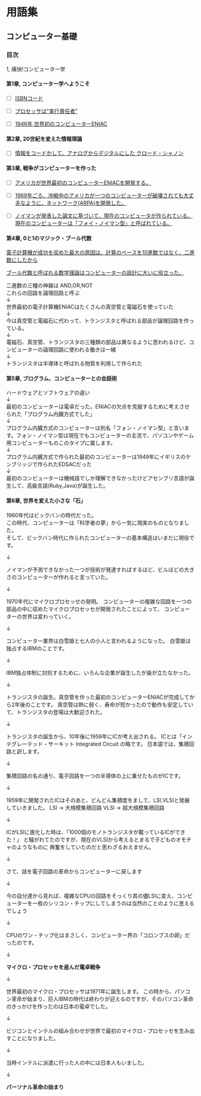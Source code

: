 # 用語集 

## コンピューター基礎

### 目次

1, 痛快!コンピューター学


#### 第1章, コンピューター学へようこそ

- [ ] <a href="https://ja.wikipedia.org/wiki/ISBN">ISBNコード</a>
- [ ] <a href="https://www.tel.co.jp/museum/exhibition/principle/microprocessor.html">プロセッサは"実行責任者"</a>
- [ ] <a href="https://ja.wikipedia.org/wiki/ENIAC">1946年,世界初のコンピューターENIAC</a>



#### 第2章, 20世紀を変えた情報理論

- [ ] <a href="https://ja.wikipedia.org/wiki/%E3%82%AF%E3%83%AD%E3%83%BC%E3%83%89%E3%83%BB%E3%82%B7%E3%83%A3%E3%83%8E%E3%83%B3">情報をコードかして、アナログからデジタルにした クロード・シャノン</a>





#### 第3章, 戦争がコンピューターを作った

- [ ] <a href="http://www.infonet.co.jp/ueyama/ip/history/firstcomputer.html">アメリカが世界最初のコンピューターENIACを開発する。</a>
- [ ] <a href="https://ja.wikipedia.org/wiki/%E3%82%A4%E3%83%B3%E3%82%BF%E3%83%BC%E3%83%8D%E3%83%83%E3%83%88%E3%81%AE%E6%AD%B4%E5%8F%B2">1969年ごろ、冷戦中のアメリカが一つのコンピューターが破壊されても大丈夫なように、ネットワーク(ARPA)を開発した。</a>
- [ ] <a href="https://ja.wikipedia.org/wiki/%E3%82%B8%E3%83%A7%E3%83%B3%E3%83%BB%E3%83%95%E3%82%A9%E3%83%B3%E3%83%BB%E3%83%8E%E3%82%A4%E3%83%9E%E3%83%B3">ノイマンが発表した論文に基づいて、現在のコンピュータが作られている。現在のコンピューターは「フォイ・ノイマン型」と呼ばれている。</a>
  
  
  
#### 第4章, 0と1のマジック・ブール代数

<a href="http://www.infonet.co.jp/ueyama/ip/glossary/binary_g.html">電子計算機が成功を収めた最大の原因は、計算のベースを10進数ではなく、二進数にしたから</a>

<a href="https://ja.wikipedia.org/wiki/%E3%83%96%E3%83%BC%E3%83%AB%E4%BB%A3%E6%95%B0">ブール代数と呼ばれる数学理論はコンピューターの設計に大いに役立った。</a>

二進数の三種の神器は AND,OR,NOT<br>
これらの回路を論理回路と呼ぶ<br>
↓<br>
世界最初の電子計算機ENIACはたくさんの真空管と電磁石を使っていた<br>
↓<br>
今は真空管と電磁石に代わって、トランジスタと呼ばれる部品が論理回路を作っている。<br>
↓<br>
電磁石、真空管、トランジスタの三種類の部品は異なるように思われるけど、コンピューターの論理回路に使われる働きは一緒<br>
↓<br>
トランジスタは半導体と呼ばれる物質を利用して作られた<br>






#### 第5章, プログラム、コンピューターとの会話術



ハードウェアとソフトウェアの違い<br>
↓<br>
最初のコンピューターは電卓だった。ENIACの欠点を克服するために考えさせられた「プログラム内臓方式でした」<br>
↓<br>
プログラム内臓方式のコンピューターは別名「フォン・ノイマン型」と言います。フォン・ノイマン型は現在でもコンピューターの主流で、パソコンやゲーム用コンピューターものこのタイプに属します。<br>
↓<br>
プログラム内臓方式で作られた最初のコンピューターは1949年にイギリスのケンブリッジで作られたEDSACだった<br>
↓<br>
最初のコンピューターは機械語でしか理解できなかったけどアセンブリ言語が誕生して、高級言語(Ruby,Java)が誕生した。



#### 第6章, 世界を変えた小さな「石」


1960年代はビックバンの時代だった。<br>
この時代、コンピューターは「科学者の夢」から一気に現実のものとなりました。<br>
そして、ビックバン時代に作られたコンピューターの基本構造はいまだに現役です。<br>

↓

ノイマンが予測できなかった一つが技術が発達すればするほど、ビルほどの大きさのコンピューターが作れると言っていた。

↓

1970年代にマイクロプロセッせの発明。
コンピューターの複雑な回路を一つの部品の中に収めたマイクロプロセッセが開発されたことによって、
コンピューターの世界は変わっていく。


↓

コンピューター業界は白雪姫と七人の小人と言われるようになった。
白雪姫は独占するIBMのことです。

↓

IBM独占体制に対抗するために、いろんな企業が誕生したが歯が立たなかった。

↓

トランジスタの誕生。真空管を作った最初のコンピューターENIACが完成してから2年後のことです。
真空管は熱に弱く、寿命が短かったので動作も安定していて、トランジスタの登場は大歓迎された。

↓

トランジスタの誕生から、10年後に1959年にICが考え出される。
ICとは「インテグレーテッド・サーキット Integrated Circuit の略です。
日本語では、集積回路と訳します。

↓

集積回路の名の通り、電子回路を一つの半導体の上に乗せたものがICです。

↓

1959年に開発されたICはそのあと、どんどん集積度をまして、LSI,VLSIと発展していきました。
LSI → 大規模集積回路
VLSI → 超大規模集積回路

↓

ICがLSIに進化した時は、「1000個のモノトランジスタが載っているICができた！」
と騒がれてたのですが、現在のVLSIから考えるとまるで子どものオモチャのようなものに
興奮をしていたのだと思わざるおえません。

↓

さて、話を電子回路の革命からコンピューターに戻します

↓

今の自分達から見れば、複雑なCPUの回路をそっくり其の儘LSIに変え、コンピューターを一枚のシリコン・チップにしてしまうのは当然のことのように思えるでしょう

↓

CPUのワン・チップ化はまさしく、コンピューター界の「コロンブスの卵」だったのです。

↓

<b>マイクロ・プロセッセを産んだ電卓戦争</b>

↓

世界最初のマイクロ・プロセッサは1971年に誕生します。
この時から、パソコン革命が始まり、巨人IBMの時代は終わりが迎えるのですが、そのパソコン革命のきっかけを作ったのは日本の電卓でした。

↓

ビジコンとインテルの組み合わせが世界で最初のマイクロ・プロセッセを生み出すことになりました。

↓

当時インテルに派遣に行った人の中には日本人もいました。

↓

<b>パーソナル革命の始まり</b>























